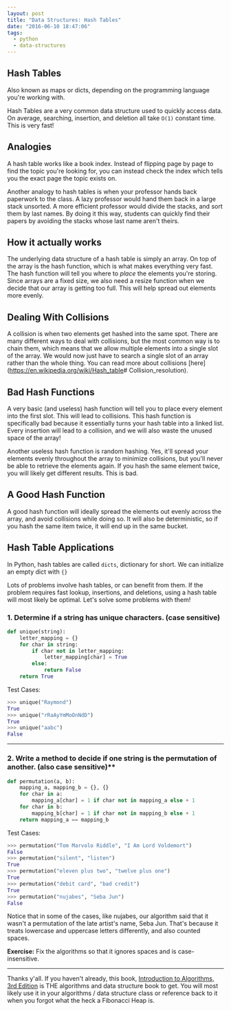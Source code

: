 ```yaml
---
layout: post
title: "Data Structures: Hash Tables"
date: "2016-06-10 18:47:06"
tags:
  - python
  - data-structures
---
```


## Hash Tables

Also known as maps or dicts, depending on the programming language you're working with.

Hash Tables are a very common data structure used to quickly access data. On average, searching, insertion, and deletion all take `O(1)` constant time. This is very fast!

## Analogies

A hash table works like a book index. Instead of flipping page by page to find the topic you're looking for, you can instead check the index which tells you the exact page the topic exists on.

Another analogy to hash tables is when your professor hands back paperwork to the class. A lazy professor would hand them back in a large stack unsorted. A more efficient professor would divide the stacks, and sort them by last names. By doing it this way, students can quickly find their papers by avoiding the stacks whose last name aren't theirs.

## How it actually works

The underlying data structure of a hash table is simply an array. On top of the array is the hash function, which is what makes everything very fast. The hash function will tell you where to _place_ the elements you're storing. Since arrays are a fixed size, we also need a resize function when we decide that our array is getting too full. This will help spread out elements more evenly.

## Dealing With Collisions

A collision is when two elements get hashed into the same spot. There are many different ways to deal with collisions, but the most common way is to chain them, which means that we allow multiple elements into a single slot of the array. We would now just have to search a single slot of an array rather than the whole thing. You can read more about collisions [here](<https://en.wikipedia.org/wiki/Hash_table># Collision_resolution).

## Bad Hash Functions

A very basic (and useless) hash function will tell you to place every element into the first slot. This will lead to collisions. This hash function is specifically bad because it essentially turns your hash table into a linked list. Every insertion will lead to a collision, and we will also waste the unused space of the array!

Another useless hash function is random hashing. Yes, it'll spread your elements evenly throughout the array to minimize collisions, but you'll never be able to retrieve the elements again. If you hash the same element twice, you will likely get different results. This is bad.

## A Good Hash Function

A good hash function will ideally spread the elements out evenly across the array, and avoid collisions while doing so. It will also be deterministic, so if you hash the same item twice, it will end up in the same bucket.

## Hash Table Applications

In Python, hash tables are called `dicts`, dictionary for short. We can initialize an empty dict with `{}`

Lots of problems involve hash tables, or can benefit from them. If the problem requires fast lookup, insertions, and deletions, using a hash table will most likely be optimal. Let's solve some problems with them!

### 1. Determine if a string has unique characters. (case sensitive)

```python
def unique(string):
    letter_mapping = {}
    for char in string:
        if char not in letter_mapping:
            letter_mapping[char] = True
        else:
            return False
    return True
```

Test Cases:

```python
>>> unique("Raymond")
True
>>> unique("rRaAyYmMoOnNdD")
True
>>> unique("aabc")
False

```

---

### 2. Write a method to decide if one string is the permutation of another. (also case sensitive)\*\*

```python
def permutation(a, b):
    mapping_a, mapping_b = {}, {}
    for char in a:
        mapping_a[char] = 1 if char not in mapping_a else + 1
    for char in b:
        mapping_b[char] = 1 if char not in mapping_b else + 1
    return mapping_a == mapping_b
```

Test Cases:

```python
>>> permutation("Tom Marvolo Riddle", "I Am Lord Voldemort")
False
>>> permutation("silent", "listen")
True
>>> permutation("eleven plus two", "twelve plus one")
True
>>> permutation("debit card", "bad credit")
True
>>> permutation("nujabes", "Seba Jun")
False
```

Notice that in some of the cases, like nujabes, our algorithm said that it wasn't a permutation of the late artist's name, Seba Jun. That's because it treats lowercase and uppercase letters differently, and also counted spaces.

**Exercise:** Fix the algorithms so that it ignores spaces and is case-insensitive.

---

Thanks y'all. If you haven't already, this book, [Introduction to Algorithms, 3rd Edition](https://www.amazon.com/gp/product/0262033844/ref=as_li_tl?ie=UTF8&camp=1789&creative=9325&creativeASIN=0262033844&linkCode=as2&tag=raymondtaught-20&linkId=652d94806b687ba3079503b820cbc461) is THE algorithms and data structure book to get. You will most likely use it in your algorithms / data structure class or reference back to it when you forgot what the heck a Fibonacci Heap is.
